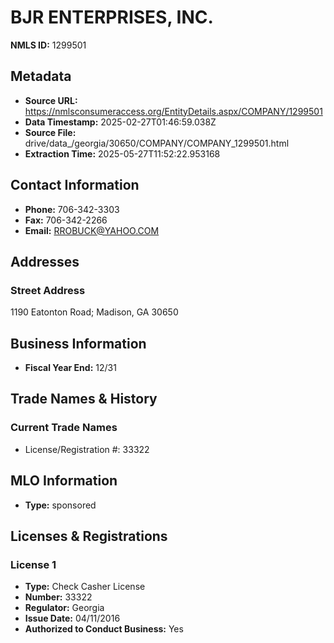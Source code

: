 # BJR ENTERPRISES, INC.

**NMLS ID:** 1299501

## Metadata
- **Source URL:** https://nmlsconsumeraccess.org/EntityDetails.aspx/COMPANY/1299501
- **Data Timestamp:** 2025-02-27T01:46:59.038Z
- **Source File:** drive/data_/georgia/30650/COMPANY/COMPANY_1299501.html
- **Extraction Time:** 2025-05-27T11:52:22.953168

## Contact Information
- **Phone:** 706-342-3303
- **Fax:** 706-342-2266
- **Email:** RROBUCK@YAHOO.COM

## Addresses
### Street Address
1190 Eatonton Road; Madison, GA 30650

## Business Information
- **Fiscal Year End:** 12/31

## Trade Names & History
### Current Trade Names
- License/Registration #: 33322

## MLO Information
- **Type:** sponsored

## Licenses & Registrations

### License 1
- **Type:** Check Casher License
- **Number:** 33322
- **Regulator:** Georgia
- **Issue Date:** 04/11/2016
- **Authorized to Conduct Business:** Yes
